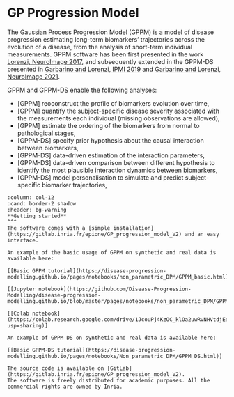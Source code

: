 # GP Progression Model

The Gaussian Process Progression Model (GPPM) is a model of disease progression estimating long-term biomarkers’ trajectories across the evolution of a disease, from the analysis of short-term individual measurements. 
GPPM software has been first presented in the work [Lorenzi, NeuroImage 2017](https://pubmed.ncbi.nlm.nih.gov/29079521/), and subsequently extended in the GPPM-DS presented in [Garbarino and Lorenzi, IPMI 2019](https://doi.org/10.1002/alz.12083) and [Garbarino and Lorenzi, NeuroImage 2021](https://www.sciencedirect.com/science/article/pii/S1053811921002573).

GPPM and GPPM-DS enable the following analyses: 

- [GPPM] reoconstruct the profile of biomarkers evolution over time, 
- [GPPM] quantify the subject-specific disease severity associated with the measurements each individual (missing observations are allowed),
- [GPPM] estimate the ordering of the biomarkers from normal to pathological stages,
- [GPPM-DS] specify prior hypothesis about the causal interaction between biomarkers,
- [GPPM-DS] data-driven estimation of the interaction parameters, 
- [GPPM-DS] data-driven comparison between different hypothesis to identify the most plausible interaction dynamics between biomarkers,
- [GPPM-DS] model personalisation to simulate and predict subject-specific biomarker trajectories,

````{panels}
:column: col-12
:card: border-2 shadow
:header: bg-warning
**Getting started**
^^^
The software comes with a [simple installation](https://gitlab.inria.fr/epione/GP_progression_model_V2) and an easy interface. 

An example of the basic usage of GPPM on synthetic and real data is available here:

[[Basic GPPM tutorial](https://disease-progression-modelling.github.io/pages/notebooks/non_parametric_DPM/GPPM_basic.html)]

[[Jupyter notebook](https://github.com/Disease-Progression-Modelling/disease-progression-modelling.github.io/blob/master/pages/notebooks/non_parametric_DPM/GPPM_basic.ipynb)]

[[Colab notebook](https://colab.research.google.com/drive/1JcouPj4KzOC_klOa2uwRvNHVtdjEensz?usp=sharing)]

An example of GPPM-DS on synthetic and real data is available here:

[[Basic GPPM-DS tutorial](https://disease-progression-modelling.github.io/pages/notebooks/Non_parametric_DPM/GPPM_DS.html)]
````

```{note}
The source code is available on [GitLab](https://gitlab.inria.fr/epione/GP_progression_model_V2). 
The software is freely distributed for academic purposes. All the commercial rights are owned by Inria.
```


